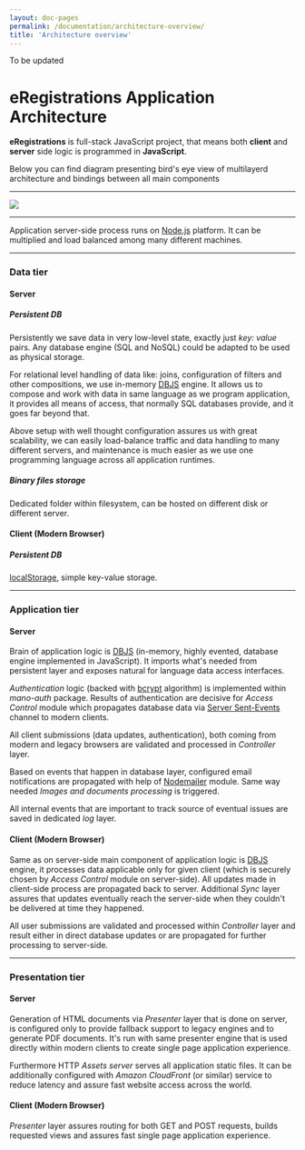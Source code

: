 ```yaml
---
layout: doc-pages
permalink: /documentation/architecture-overview/
title: 'Architecture overview'
---
```


<span class="label label-warning">To be updated</span>

# eRegistrations Application Architecture

**eRegistrations** is full-stack JavaScript project, that means both **client** and **server** side logic is programmed in **JavaScript**.  

Below you can find diagram presenting bird's eye view of multilayerd architecture and bindings between all main components

---

<img src="../eregistrations.jpg" />

---

Application server-side process runs on [Node.js](http://nodejs.org/) platform. It can be multiplied and load balanced among many different machines.

---

### Data tier

#### Server

##### Persistent DB

Persistently we save data in very low-level state, exactly just _key: value_ pairs. Any database engine (SQL and NoSQL) could be adapted to be used as physical storage.

For relational level handling of data like: joins, configuration of filters and other compositions, we use in-memory [DBJS](https://github.com/medikoo/dbjs#dbjs) engine. It allows us to compose and work with data in same language as we program application, it provides all means of access, that normally SQL databases provide, and it goes far beyond that.

Above setup with well thought configuration assures us with great scalability, we can easily load-balance traffic and data handling to many different servers, and maintenance is much easier as we use one programming language across all application runtimes.

##### Binary files storage

Dedicated folder within filesystem, can be hosted on different disk or different server.

#### Client (Modern Browser)
	
##### Persistent DB

[localStorage](http://dev.w3.org/html5/webstorage/#the-localstorage-attribute), simple key-value storage.

---

### Application tier

#### Server

Brain of application logic is [DBJS](https://github.com/medikoo/dbjs#dbjs) (in-memory, highly evented, database engine implemented in JavaScript). It imports what's needed from persistent layer and exposes natural for language data access interfaces.

_Authentication_ logic (backed with [bcrypt](https://github.com/ncb000gt/node.bcrypt.js) algorithm) is implemented within _mano-auth_ package. Results of authentication are decisive for _Access Control_ module which propagates database data via [Server Sent-Events](http://www.w3.org/TR/eventsource/) channel to modern clients.

All client submissions (data updates, authentication), both coming from modern and legacy browsers are validated and processed in _Controller_ layer.

Based on events that happen in database layer, configured email notifications are propagated with help of [Nodemailer](http://www.nodemailer.com/) module. Same way needed _Images and documents processing_ is triggered.

All internal events that are important to track source of eventual issues are saved in dedicated _log_ layer.

#### Client (Modern Browser)

Same as on server-side main component of application logic is [DBJS](https://github.com/medikoo/dbjs#dbjs) engine, it processes data applicable only for given client (which is securely chosen by _Access Control_ module on server-side). All updates made in client-side process are propagated back to server. Additional _Sync_ layer assures that updates eventually reach the server-side when they couldn't be delivered at time they happened.

All user submissions are validated and processed within _Controller_ layer and result either in direct database updates or are propagated for further processing to server-side.

---

### Presentation tier

#### Server

Generation of HTML documents via  _Presenter_ layer that is done on server, is configured only to provide fallback support to legacy engines and to generate PDF documents.
It's run with same presenter engine that is used directly within modern clients to create single page application experience.

Furthermore HTTP _Assets server_ serves all application static files. It can be additionally configured with _Amazon CloudFront_ (or similar) service to reduce latency and assure fast website access across the world.

#### Client (Modern Browser)

_Presenter_ layer assures routing for both GET and POST requests, builds requested views and assures fast single page application experience.
